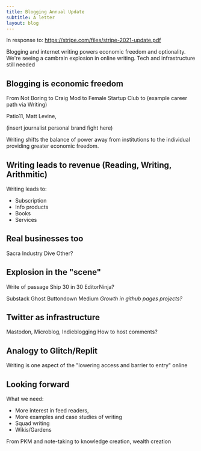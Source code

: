 ```yaml
---
title: Blogging Annual Update
subtitle: A letter
layout: blog
---
```


In response to: https://stripe.com/files/stripe-2021-update.pdf

Blogging and internet writing powers economic freedom and optionality.
We're seeing a cambrain explosion in online writing.
Tech and infrastructure still needed


## Blogging is economic freedom

From Not Boring to Craig Mod to Female Startup Club to (example career path via Writing)

Patio11, Matt Levine, 

(insert journalist personal brand fight here)

Writing shifts the balance of power away from institutions to the individual providing greater economic freedom.

## Writing leads to revenue (Reading, Writing, Arithmitic)

Writing leads to:
- Subscription
- Info products
- Books
- Services

## Real businesses too

Sacra
Industry Dive
Other?

## Explosion in the "scene"

Write of passage
Ship 30 in 30
EditorNinja?

Substack
Ghost
Buttondown
Medium
*Growth in github pages projects?*

## Twitter as infrastructure

Mastodon, Microblog, Indieblogging
How to host comments?

## Analogy to Glitch/Replit

Writing is one aspect of the "lowering access and barrier to entry" online

## Looking forward

What we need:
- More interest in feed readers, 
- More examples and case studies of writing
- Squad writing
- Wikis/Gardens

From PKM and note-taking to knowledge creation, wealth creation